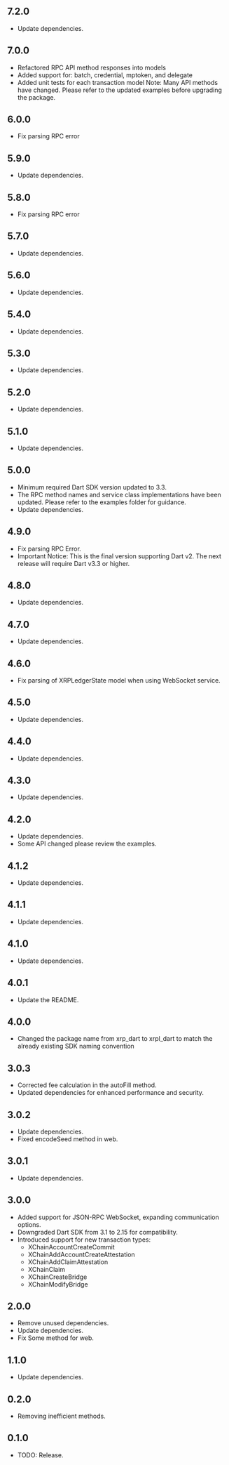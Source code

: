 ## 7.2.0

- Update dependencies.

## 7.0.0

- Refactored RPC API method responses into models
- Added support for: batch, credential, mptoken, and delegate
- Added unit tests for each transaction model
Note: Many API methods have changed. Please refer to the updated examples before upgrading the package.


## 6.0.0

- Fix parsing RPC error

## 5.9.0

- Update dependencies.

## 5.8.0

- Fix parsing RPC error

## 5.7.0

- Update dependencies.

## 5.6.0

- Update dependencies.

## 5.4.0

- Update dependencies.

## 5.3.0

- Update dependencies.

## 5.2.0

- Update dependencies.

## 5.1.0

- Update dependencies.

## 5.0.0

- Minimum required Dart SDK version updated to 3.3.
- The RPC method names and service class implementations have been updated. Please refer to the examples folder for guidance.
- Update dependencies.

## 4.9.0

- Fix parsing RPC Error.
- Important Notice: This is the final version supporting Dart v2. The next release will require Dart v3.3 or higher.

## 4.8.0

- Update dependencies.

## 4.7.0

- Update dependencies.

## 4.6.0

- Fix parsing of XRPLedgerState model when using WebSocket service.

## 4.5.0

- Update dependencies.

## 4.4.0

- Update dependencies.

## 4.3.0

- Update dependencies.

## 4.2.0

- Update dependencies.
- Some API changed please review the examples.

## 4.1.2

- Update dependencies.

## 4.1.1

- Update dependencies.

## 4.1.0

- Update dependencies.

## 4.0.1

- Update the README.

## 4.0.0

- Changed the package name from xrp_dart to xrpl_dart to match the already existing SDK naming convention

## 3.0.3

- Corrected fee calculation in the autoFill method.
- Updated dependencies for enhanced performance and security.

## 3.0.2

- Update dependencies.
- Fixed encodeSeed method in web.

## 3.0.1

- Update dependencies.

## 3.0.0

- Added support for JSON-RPC WebSocket, expanding communication options.
- Downgraded Dart SDK from 3.1 to 2.15 for compatibility.
- Introduced support for new transaction types:
  - XChainAccountCreateCommit
  - XChainAddAccountCreateAttestation
  - XChainAddClaimAttestation
  - XChainClaim
  - XChainCreateBridge
  - XChainModifyBridge

## 2.0.0

- Remove unused dependencies.
- Update dependencies.
- Fix Some method for web.

## 1.1.0

- Update dependencies.

## 0.2.0

- Removing inefficient methods.

## 0.1.0

- TODO: Release.
